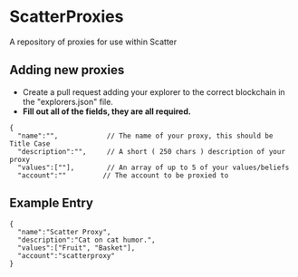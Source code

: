 # ScatterProxies
A repository of proxies for use within Scatter

## Adding new proxies

- Create a pull request adding your explorer to the correct blockchain in the "explorers.json" file. 
- **Fill out all of the fields, they are all required.**

```
{
  "name":"",            // The name of your proxy, this should be Title Case
  "description":"",     // A short ( 250 chars ) description of your proxy
  "values":[""],        // An array of up to 5 of your values/beliefs
  "account":""         // The account to be proxied to
```

## Example Entry

```
{
  "name":"Scatter Proxy",
  "description":"Cat on cat humor.",
  "values":["Fruit", "Basket"],
  "account":"scatterproxy"
}
```

